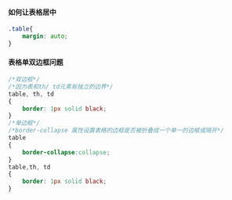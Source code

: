 #### 如何让表格居中

```css
.table{
    margin: auto;
}
```

#### 表格单双边框问题

```css
/*双边框*/
/*因为表和th/ td元素有独立的边界*/
table, th, td
{
    border: 1px solid black;
}
/*单边框*/
/*border-collapse 属性设置表格的边框是否被折叠成一个单一的边框或隔开*/
table
{
    border-collapse:collapse;
}
table,th, td
{
    border: 1px solid black;
}
```

